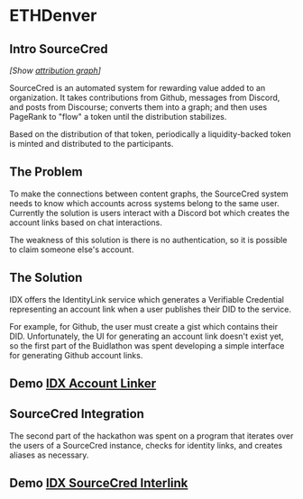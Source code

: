 # ETHDenver

## Intro SourceCred

*[Show [attribution graph](https://medium.com/sourcecred/network-formation-games-7a74491abf0e#e0b1:~:text=Here%20is%20an%20example%20of%20data%20collected%20using%20the%20Git%20and%20Github%20plugins%20in%20the%20SourceCred%20project%3A)]*

SourceCred is an automated system for rewarding value added to an organization. It takes contributions from Github, messages from Discord, and posts from Discourse; converts them into a graph; and then uses PageRank to "flow" a token until the distribution stabilizes.

Based on the distribution of that token, periodically a liquidity-backed token is minted and distributed to the participants.

## The Problem

To make the connections between content graphs, the SourceCred system needs to know which accounts across systems belong to the same user. Currently the solution is users interact with a Discord bot which creates the account links based on chat interactions.

The weakness of this solution is there is no authentication, so it is possible to claim someone else's account.

## The Solution

IDX offers the IdentityLink service which generates a Verifiable Credential representing an account link when a user publishes their DID to the service.

For example, for Github, the user must create a gist which contains their DID. Unfortunately, the UI for generating an account link doesn't exist yet, so the first part of the Buidlathon was spent developing a simple interface for generating Github account links.

## Demo [IDX Account Linker](https://dysbulic.github.io/idx-account-linker/)  

## SourceCred Integration

The second part of the hackathon was spent on a program that iterates over the users of a SourceCred instance, checks for identity links, and creates aliases as necessary.

## Demo [IDX SourceCred Interlink](https://github.com/All-in-on-IDX/idx-sourcecred-bridge)